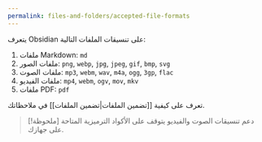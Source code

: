 ```yaml
---
permalink: files-and-folders/accepted-file-formats
---
```


يتعرف Obsidian على تنسيقات الملفات التالية:

1. ملفات Markdown: <code dir="ltr">md</code>
2. ملفات الصور: `png`, `webp`, `jpg`, `jpeg`, `gif`, `bmp`, `svg`
3. ملفات الصوت: `mp3`, `webm`, `wav`, `m4a`, `ogg`, `3gp`, `flac`
4. ملفات الفيديو: `mp4`, `webm`, `ogv`, `mov`, `mkv`
5. ملفات PDF: <code dir="ltr">pdf</code>

تعرف على كيفية [[تضمين الملفات|تضمين الملفات]] في ملاحظاتك.

> [!ملحوظة]
> دعم تنسيقات الصوت والفيديو يتوقف على الأكواد الترميزية المتاحة على جهازك.
